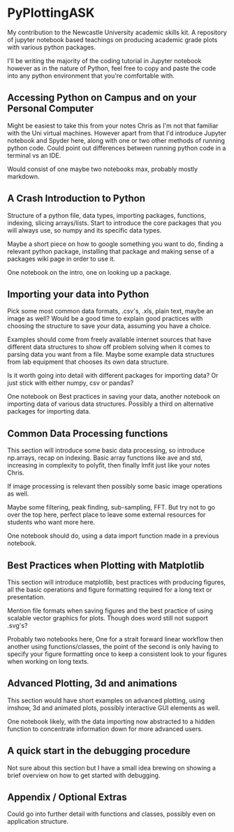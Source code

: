 # PyPlottingASK
My contribution to the Newcastle University academic skills kit. A repository of jupyter notebook based teachings on producing academic grade plots with various python packages.

I'll be writing the majority of the coding tutorial in Jupyter notebook however as in the nature of Python, feel free to copy and paste the code into any python environment that you're comfortable with. 


## Accessing Python on Campus and on your Personal Computer

Might be easiest to take this from your notes Chris as I'm not that familiar with the Uni virtual machines. However apart from that I'd introduce Jupyter notebook and Spyder here, along with one or two other methods of running python code. Could point out differences between running python code in a terminal vs an IDE. 

Would consist of one maybe two notebooks max, probably mostly markdown. 

## A Crash Introduction to Python

Structure of a python file, data types, importing packages, functions, indexing, slicing arrays/lists. Start to introduce the core packages that you will always use, so numpy and its specific data types. 

Maybe a short piece on how to google something you want to do, finding a relevant python package, installing that package and making sense of a packages wiki page in order to use it. 

One notebook on the intro, one on looking up a package. 

## Importing your data into Python

Pick some most common data formats, .csv's, .xls, plain text, maybe an image as well? Would be a good time to explain good practices with choosing the structure to save your data, assuming you have a choice. 

Examples should come from freely available internet sources that have different data structures to show off problem solving when it comes to parsing data you want from a file.  Maybe some example data structures from lab equipment that chooses its own data structure. 

Is it worth going into detail with different packages for importing data? Or just stick with either numpy, csv or pandas?

One notebook on Best practices in saving your data, another notebook on importing data of various data structures. Possibly a third on alternative packages for importing data. 


## Common Data Processing functions

This section will introduce some basic data processing, so introduce np.arrays, recap on indexing. Basic array functions like ave and std, increasing in complexity to polyfit, then finally lmfit just like your notes Chris. 

If image processing is relevant then possibly some basic image operations as well. 

Maybe some filtering, peak finding, sub-sampling, FFT. But try not to go over the top here, perfect place to leave some external resources for students who want more here. 

One notebook should do, using a data import function made in a previous notebook.


## Best Practices when Plotting with Matplotlib


This section will introduce matplotlib, best practices with producing figures, all the basic operations and figure formatting required for a long text or presentation. 

Mention file formats when saving figures and the best practice of using scalable vector graphics for plots. Though does word still not support .svg's?

Probably two notebooks here, One for a strait forward linear workflow then another using functions/classes, the point of the second is only having to specify your figure formatting once to keep a consistent look to your figures when working on long texts.



## Advanced Plotting, 3d and animations

This section would have short examples on advanced plotting, using imshow, 3d  and animated plots, possibly interactive GUI elements as well. 

One notebook likely, with the data importing now abstracted to a hidden function to concentrate information down for more advanced users. 


## A quick start in the debugging procedure

Not sure about this section but I have a small idea brewing on showing a brief overview on how to get started with debugging.


## Appendix / Optional Extras

Could go into further detail with functions and classes, possibly even on application structure. 

